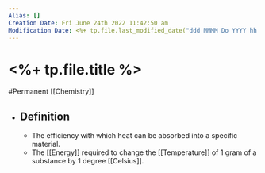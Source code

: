 ```yaml
---
Alias: []
Creation Date: Fri June 24th 2022 11:42:50 am 
Modification Date: <%+ tp.file.last_modified_date("ddd MMMM Do YYYY hh:mm:ss a") %>
---
```

# <%+ tp.file.title %>
#Permanent [[Chemistry]]

- ## Definition
	- The efficiency with which heat can be absorbed into a specific material. 
	- The [[Energy]] required to change the [[Temperature]] of 1 gram of a substance by 1 degree [[Celsius]]. 